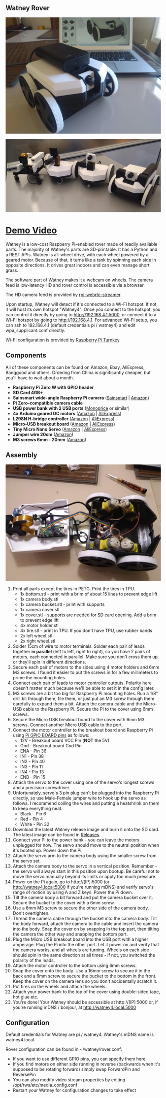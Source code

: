 Watney Rover
------------

![Main Photo](images/main_photo.jpg?raw=true)

![Evolution of Watney](images/evolution_of_watney.png?raw=true)

<h1>
<a href="https://i.imgur.com/pWdW8e0.gifv" target="_blank">Demo Video</a>
</h1>

Watney is a low-cost Raspberry Pi-enabled rover made of readily available parts.
The majority of Watney's parts are 3D-printable.
It has a Python and a REST APIs.
Watney is all-wheel drive, with each wheel powered by a geared motor. Because of that, it turns like a tank by spinning
each side in opposite directions. It drives great indoors and can even manage short grass.

The software part of Watney makes it a webcam on wheels. The camera feed is low-latency HD and rover 
control is accessible via a browser.

The HD camera feed is provided by [rpi-webrtc-streamer](https://github.com/kclyu/rpi-webrtc-streamer).

Upon startup, Watney will detect if it's connected to a Wi-Fi hotspot. If not, it will host its own hotspot "Watney4".
Once you connect to the hotspot, you can control it directly by going to http://192.168.4.1:5000, or connect it to a Wi-Fi
hotspot by going to http://192.168.4.1. For advanced Wi-Fi setup, you can ssh to 192.168.4.1 (default credentials pi / 
watney4) and edit wpa_supplicant.conf directly.

Wi-Fi configuration is provided by [Raspberry Pi Turnkey](https://github.com/schollz/raspberry-pi-turnkey) 
 



Components
------------


All of these components can be found on Amazon, Ebay, AliExpress, Banggood and others.
Ordering from China is significantly cheaper, but you'll have to wait about a month.

* **Raspberry Pi Zero W with GPIO header**
* **SD Card 4GB+**
* **Sainsmart wide-angle Raspberry Pi camera** ([Sainsmart](https://www.sainsmart.com/products/noir-wide-angle-fov160-5-megapixel-camera-module) | [Amazon](http://a.co/eiLew1B))
* **Pi Zero-compatible camera cable**
* **USB power bank with 2 USB ports** ([Monoprice](https://www.monoprice.com/product?p_id=15120) or similar) 
* **4x Arduino geared DC motors** ([Amazon](http://a.co/7sPakWM) | [AliExpress](https://www.aliexpress.com/item/TT-Motor-Smart-Car-Robot-Gear-Motor-for-Arduino-Free-Shipping/32529098435.html))
* **L298N H-bridge controller** ([Amazon](https://www.amazon.com/s/field-keywords=l298n) | [AliExpress](https://www.aliexpress.com/item/Free-Shipping-New-Dual-H-Bridge-DC-Stepper-Motor-Drive-Controller-Board-Module-L298N-MOTOR-DRIVER/32769190826.html))
* **Micro-USB breakout board** ([Amazon](http://a.co/d/dG7Ooki) | [AliExpress](https://www.aliexpress.com/item/5PCS-Breakout-Power-Supply-Module-Micro-USB-Interface-Power-Adapter-Board-USB-5V-Breakout-Module/32870381190.html))
* **Tiny Micro Nano Servo** ([Amazon](https://www.amazon.com/s/field-keywords=tiny+micro+nano+servo) | [AliExpress](https://www.aliexpress.com/item/Tiny-Micro-Nano-Servo-3-7g-For-RC-Airplane-Helicopter-Drone-Boat-For-Arduino/32766035136.html))
* **Jumper wire 20cm** ([Amazon](http://a.co/d/004c3N0))
* **M3 screws 6mm - 20mm** ([Amazon](http://a.co/eMCbWCn))



Assembly
--------
![Wiring](images/assembly_new.jpg?raw=true)

1. Print all parts except the tires in PETG. Print the tires in TPU.
    * 1x bottom.stl - print with a brim of about 15 lines to prevent edge lift
    * 1x camera body.stl 
    * 1x camera bucket.stl - print with supports
    * 1x camera cover.stl
    * 1x cover.stl - supports are needed for SD card opening. Add a brim to prevent edge lift
    * 4x motor holder.stl
    * 4x tire.stl - print in TPU. If you don't have TPU, use rubber bands
    * 2x left wheel.stl
    * 2x right wheel.stl
1. Solder 15cm of wire to motor terminals.
Solder each pair of leads together **in parallel** (left to left, right to right),
so you have 2 pairs of motors, each connected in parallel.
Make sure you don't cross them up or they'll spin in different directions.
1. Secure each pair of motors to the sides using 4 motor holders and 6mm M3 screws. I found it easier to put the screws in for a few millimeters to prime the mounting holes.
1. Connect each pair of leads to motor controller outputs.
Polarity here doesn't matter much because we'll be able to set it in the config later.
1. M3 screws are a bit too big for Raspberry Pi mounting holes. Run a 1/8" drill bit through them, file them, or just 
put an M3 screw through them carefully to expand them a bit. Attach the camera cable and the Micro-USB cable to the Raspberry Pi.
Secure the Pi to the cover using 6mm screws.
1. Secure the Micro USB breakout board to the cover with 6mm M3 screws. Connect another Micro USB cable to the port.
1. Connect the motor controller to the breakout board and Raspberry Pi using [Pi GPIO BOARD pins](images/pi-gpio.png?raw=true) as follows:
   * 12V - Breakout board VCC Pin (**NOT** the 5V)
   * Gnd - Breakout board Gnd Pin
   * ENA - Pin 36
   * IN1 - Pin 38
   * IN2 - Pin 40
   * IN3 - Pin 11
   * IN4 - Pin 13
   * ENB - Pin 15
1. Attach the servo to the cover using one of the servo's longest screws and a precision screwdriver.
1. Unfortunately, servo's 3 pin plug can't be plugged into the Raspberry Pi directly, so use Male-Female jumper wire
to hook up the servo as follows. I recommend coiling the wires and putting a heatshrink on them to keep everything neat.
    * Black - Pin 6
    * Red - Pin 4
    * White - Pin 32
1. Download the latest Watney release image and burn it onto the SD card. The latest image can be found in [Releases](https://github.com/nikivanov/watney/releases/latest). 
1. Connect your Pi to the power bank - you can leave the motors unplugged for now. The servo should move to the neutral position when it's booted up. Power down
the Pi.
1. Attach the servo arm to the camera body using the smaller screw from the servo set.
1. Attach the camera body to the servo in a vertical position. Remember - the servo will always start in this position upon bootup.
Be careful not to move the servo manually beyond its limits or apply too much pressure.
1. Power on the Pi again, go to http://[IP]:5000 (or http://watney4.local:5000 if you're running mDNS) and verify
servo's range of motion by using A and Z keys. Power the Pi down.
1. Tilt the camera body a bit forward and put the camera bucket over it. Secure the bucket to the cover with a 6mm screw.
1. Use a 6mm M3 screw to secure the other side of the camera body. Don't overtighten.
1. Thread the camera cable through the bucket into the camera body. Tilt the body forward, attach the camera to the cable
and insert the camera into the body. Snap the cover on by snapping in the top part, then tilting the camera the other way
and snapping the bottom part.
1. Plug the Micro USB breakout board into the USB port with a higher amperage. Plug the Pi into the other port.
Let it power on and verify that the camera works, and all wheels are turning. Wheels on each side should spin in the same
direction at all times - if not, you switched the polarity of the leads.
1. Attach the motor controller to the bottom using 6mm screws.
1. Snap the cover onto the body. Use a 16mm screw to secure it in the back and a 6mm screw to secure the bucket to the bottom in the front.
Keep the cover on the camera lens so you don't accidentally scratch it.
1. Put tires on the wheels and attach the wheels.
1. Attach your power bank to the top of the cover using double-sided tape, hot glue etc.
1. You're done! Your Watney should be accessible at http://[IP]:5000 or, if you're running mDNS / bonjour, 
at http://watney4.local:5000


Configuration
-------------

Default credentials for Watney are pi / watney4. Watney's mDNS name is watney4.local.

Rover configuration can be found in ~/watney/rover.conf:
* If you want to use different GPIO pins, you can specify them here
* If you find motors on either side running in reverse (backwards when it's supposed to be rotating forward) simply swap ForwardPin 
and ReversePin
* You can also modify video stream properties by editing /opt/rws/etc/media_config.conf
* Restart your Watney for configuration changes to take effect

